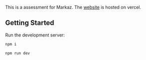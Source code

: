This is a assessment for Markaz. The [website](https://markaz-test.malikdanial.xyz/) is hosted on vercel.

## Getting Started

Run the development server:

```bash
npm i

npm run dev
```
